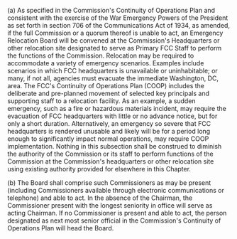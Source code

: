 (a) As specified in the Commission's Continuity of Operations Plan and consistent with the exercise of the War Emergency Powers of the President as set forth in section 706 of the Communications Act of 1934, as amended, if the full Commission or a quorum thereof is unable to act, an Emergency Relocation Board will be convened at the Commission's Headquarters or other relocation site designated to serve as Primary FCC Staff to perform the functions of the Commission. Relocation may be required to accommodate a variety of emergency scenarios. Examples include scenarios in which FCC headquarters is unavailable or uninhabitable; or many, if not all, agencies must evacuate the immediate Washington, DC, area. The FCC's Continuity of Operations Plan (COOP) includes the deliberate and pre-planned movement of selected key principals and supporting staff to a relocation facility. As an example, a sudden emergency, such as a fire or hazardous materials incident, may require the evacuation of FCC headquarters with little or no advance notice, but for only a short duration. Alternatively, an emergency so severe that FCC headquarters is rendered unusable and likely will be for a period long enough to significantly impact normal operations, may require COOP implementation. Nothing in this subsection shall be construed to diminish the authority of the Commission or its staff to perform functions of the Commission at the Commission's headquarters or other relocation site using existing authority provided for elsewhere in this Chapter.

(b) The Board shall comprise such Commissioners as may be present (including Commissioners available through electronic communications or telephone) and able to act. In the absence of the Chairman, the Commissioner present with the longest seniority in office will serve as acting Chairman. If no Commissioner is present and able to act, the person designated as next most senior official in the Commission's Continuity of Operations Plan will head the Board.

